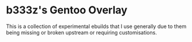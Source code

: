 b333z's Gentoo Overlay
==================

This is a collection of experimental ebuilds that I use generally due to them being missing or broken upstream or requiring customisations. 

